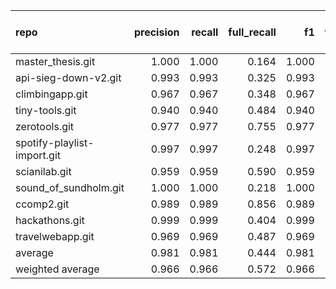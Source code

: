 | repo                        |   precision |   recall |   full_recall |    f1 |   full_f1 |   ppcr |   support |   full_support |   Rules Number |   Average Rule Len |
|:----------------------------|------------:|---------:|--------------:|------:|----------:|-------:|----------:|---------------:|---------------:|-------------------:|
| master_thesis.git           |       1.000 |    1.000 |         0.164 | 1.000 |     0.282 |  0.164 |       615 |           3740 |              3 |                3.7 |
| api-sieg-down-v2.git        |       0.993 |    0.993 |         0.325 | 0.993 |     0.489 |  0.327 |      1760 |           5380 |              5 |                4.8 |
| climbingapp.git             |       0.967 |    0.967 |         0.348 | 0.967 |     0.512 |  0.359 |      3216 |           8946 |              4 |                3.2 |
| tiny-tools.git              |       0.940 |    0.940 |         0.484 | 0.940 |     0.639 |  0.515 |     34427 |          66788 |              7 |                8.0 |
| zerotools.git               |       0.977 |    0.977 |         0.755 | 0.977 |     0.852 |  0.773 |     22363 |          28945 |             20 |                7.2 |
| spotify-playlist-import.git |       0.997 |    0.997 |         0.248 | 0.997 |     0.397 |  0.249 |       329 |           1323 |              1 |                1.0 |
| scianilab.git               |       0.959 |    0.959 |         0.590 | 0.959 |     0.730 |  0.615 |     31484 |          51204 |             36 |                6.2 |
| sound_of_sundholm.git       |       1.000 |    1.000 |         0.218 | 1.000 |     0.359 |  0.218 |       808 |           3698 |              1 |                1.0 |
| ccomp2.git                  |       0.989 |    0.989 |         0.856 | 0.989 |     0.917 |  0.866 |     27457 |          31717 |             17 |                7.5 |
| hackathons.git              |       0.999 |    0.999 |         0.404 | 0.999 |     0.575 |  0.405 |      1828 |           4518 |              3 |                3.3 |
| travelwebapp.git            |       0.969 |    0.969 |         0.487 | 0.969 |     0.648 |  0.503 |     11761 |          23400 |             33 |                6.3 |
| average                     |       0.981 |    0.981 |         0.444 | 0.981 |     0.582 |  0.454 |     12368 |          20878 |             11 |                4.7 |
| weighted average            |       0.966 |    0.966 |         0.572 | 0.966 |     0.704 |  0.639 |           |                |                |                    |